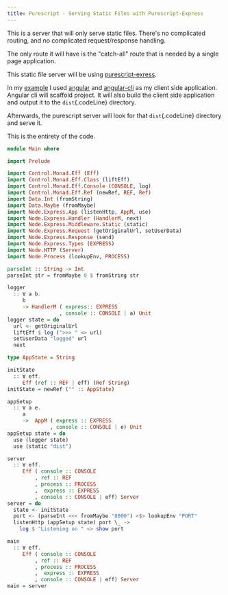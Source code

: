 ```yaml
---
title: Purescript - Serving Static Files with Purescript-Express
---
```


This is a server that will only serve static files. 
There's no complicated routing, and no complicated request/response handling.

The only route it will have is the "catch-all" route that is needed by a single page
application.

This static file server will be using [purescript-exress][express].

In my [example][example-project] I used [angular][angular] and [angular-cli][angular-cli]
as my client side application. Angular cli will scaffold project. It will also build 
the client side application and output it to the `dist`{.codeLine} directory.

Afterwards, the purescript server will look for that `dist`{.codeLine} directory
and serve it.

This is the entirety of the code.
```haskell
module Main where

import Prelude

import Control.Monad.Eff (Eff)
import Control.Monad.Eff.Class (liftEff)
import Control.Monad.Eff.Console (CONSOLE, log)
import Control.Monad.Eff.Ref (newRef, REF, Ref)
import Data.Int (fromString)
import Data.Maybe (fromMaybe)
import Node.Express.App (listenHttp, AppM, use)
import Node.Express.Handler (HandlerM, next)
import Node.Express.Middleware.Static (static)
import Node.Express.Request (getOriginalUrl, setUserData)
import Node.Express.Response (send)
import Node.Express.Types (EXPRESS)
import Node.HTTP (Server)
import Node.Process (lookupEnv, PROCESS)

parseInt :: String -> Int
parseInt str = fromMaybe 0 $ fromString str

logger
  :: ∀ a b.
     b
     -> HandlerM ( express:: EXPRESS
                 , console :: CONSOLE | a) Unit
logger state = do
  url <- getOriginalUrl
  liftEff $ log (">>> " <> url)
  setUserData "logged" url
  next

type AppState = String

initState
  :: ∀ eff.
     Eff (ref :: REF | eff) (Ref String)
initState = newRef ("" :: AppState)

appSetup
  :: ∀ a e.
     a
     ->  AppM ( express :: EXPRESS
              , console :: CONSOLE | e) Unit
appSetup state = do
  use (logger state)
  use (static "dist")

server
  :: ∀ eff.
     Eff ( console :: CONSOLE
         , ref :: REF
         , process :: PROCESS
         ,  express :: EXPRESS
         , console :: CONSOLE | eff) Server
server = do
  state <- initState
  port <- (parseInt <<< fromMaybe "8000") <$> lookupEnv "PORT"
  listenHttp (appSetup state) port \_ ->
    log $ "Listening on " <> show port

main
  :: ∀ eff.
     Eff ( console :: CONSOLE
         , ref :: REF
         , process :: PROCESS
         ,  express :: EXPRESS
         , console :: CONSOLE | eff) Server
main = server
```

[express]:https://github.com/nkly/purescript-express
[angular]: https://angular.io/
[angular-cli]:https://cli.angular.io/
[example-project]:https://github.com/piq9117/ps-playground/tree/master/purs-static
